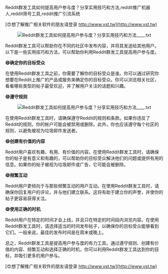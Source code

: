 Reddit群发工具如何提高用户参与度？分享实用技巧和方法,reddit推广机器人,reddit筛号工具,reddit推广引流系统

[😍想了解推广相关软件的朋友请登录 http://www.vst.tw](http://www.vst.tw)

 <center><img src="https://vst.tw/MP4/tuiguang/png/1.png" alt="Reddit群发工具如何提高用户参与度？分享实用技巧和方法____.txt"></center>

Reddit群发工具可以帮助你在不同的社区中发布内容，并将其发送给其他用户。以下是一些实用技巧和方法，可以帮助你利用Reddit群发工具提高用户参与度。

**😄确定你的目标受众**

在使用Reddit群发工具之前，你需要了解你的目标受众是谁。你可以通过研究你想要在Reddit上推广的产品或服务来确定你的目标受众。你可以浏览相关社区，看看哪些类型的帖子最受欢迎，并了解用户关注的话题和兴趣。

**😄遵守规则**

 <center><img src="https://vst.tw/MP4/tuiguang/png/0.png" alt="Reddit群发工具如何提高用户参与度？分享实用技巧和方法____.txt"></center>

在使用Reddit群发工具时，请确保遵守Reddit的规则和条款。如果你违反了Reddit的规则，你的帐户可能会被禁用或删除。此外，你也应该遵守每个社区的规则，以避免被视为垃圾邮件发送者。

**😄创建有价值的内容**

Reddit用户喜欢有趣、有用、有价值的内容。在使用Reddit群发工具时，请确保你的帖子是有意义和有趣的，可以帮助你的目标受众解决他们的问题或提供有用的信息。如果你的帖子被视为垃圾邮件或广告，它可能会被删除。

**😄频繁互动**

Reddit用户更倾向于与那些频繁互动的用户互动。在使用Reddit群发工具时，请确保你回复用户的评论，并与他们建立联系。这将有助于建立你的声誉，并使你的帖子更容易获得关注。

**😄使用正确的时机**

Reddit用户在特定的时间才会上线，并且只在特定的时间段内浏览内容。在使用Reddit群发工具时，请选择适当的时间发布帖子，以确保你的目标受众能够看到它们。一般来说，最佳的发布时间是在周末或晚上。

总之，Reddit群发工具是提高用户参与度的有力工具。通过遵守规则、创建有价值的内容、频繁互动和选择正确的时机，你可以利用Reddit群发工具达到你的目标，并吸引更多的用户参与。

[😍想了解推广相关软件的朋友请登录 http://www.vst.tw](http://www.vst.tw)



